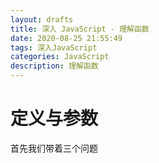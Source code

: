 ```yaml
---
layout: drafts
title: 深入 JavaScript - 理解函数
date: 2020-08-25 21:55:49
tags: 深入JavaScript
categories: JavaScript
description: 理解函数
---
```


# 定义与参数

首先我们带着三个问题

 
